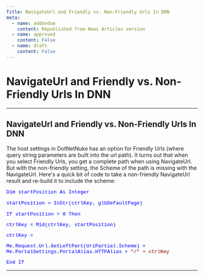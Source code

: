 ```yaml
---
Title: NavigateUrl and Friendly vs. Non-Friendly Urls In DNN
meta:
  - name: addendum
    content: Republished from News Articles version
  - name: approved
    content: False
  - name: draft
    content: False
---
```

# NavigateUrl and Friendly vs. Non-Friendly Urls In DNN

---
## NavigateUrl and Friendly vs. Non-Friendly Urls In DNN


The host settings in DotNetNuke has an option for Friendly Urls (where query string parameters are built into the url path). It turns out that when you select Friendly Urls, you get a complete path when using NavigateUrl. But with the non-friendly setting, the Scheme of the path is missing with the NavigateUrl. Here's a quick bit of code to take a non-friendly NavigateUrl result and re-build it to include the scheme:

 <font size="2">   <p>   <font face="Courier New"><font color="#0000ff" size="2">Dim<font size="2"> startPosition <font color="#0000ff" size="2">As<font size="2"> <font color="#0000ff" size="2">Integer<font size="2">    <p><font face="Courier New">startPosition = InStr(ctrlKey, glbDefaultPage)</p>    <p>   <font face="Courier New"><font color="#0000ff" size="2">If<font size="2"> startPosition &gt; 0 <font color="#0000ff" size="2">Then<font size="2">    <p><font face="Courier New">ctrlKey = Mid(ctrlKey, startPosition)</p>    <p><font face="Courier New">ctrlKey = </p>   <font face="Courier New"><font color="#0000ff" size="2">Me<font size="2">.Request.Url.GetLeftPart(UriPartial.Scheme) + <font color="#0000ff" size="2">Me<font size="2">.PortalSettings.PortalAlias.HTTPAlias + <font color="#800000" size="2">&quot;/&quot;<font size="2"><font face="Courier New"> + ctrlKey     <p>   <font face="Courier New"><font color="#0000ff" size="2">End<font size="2"> <font color="#0000ff" size="2">If



---
